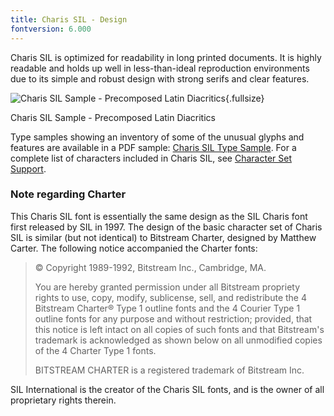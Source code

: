 ```yaml
---
title: Charis SIL - Design
fontversion: 6.000
---
```


Charis SIL is optimized for readability in long printed documents. It is highly readable and holds up well in less-than-ideal reproduction environments due to its simple and robust design with strong serifs and clear features.

![Charis SIL Sample - Precomposed Latin Diacritics](assets/images/CharisSILTypePage.png){.fullsize}
<!-- PRODUCT SITE IMAGE SRC http://software.sil.org/charis/wp-content/uploads/sites/14/2015/12/CharisSILTypePage.png -->
<figcaption>Charis SIL Sample - Precomposed Latin Diacritics</figcaption>

Type samples showing an inventory of some of the unusual glyphs and features are available in a PDF sample: [Charis SIL Type Sample](https://software.sil.org/wp-content/uploads/sites/14/2015/12/CharisSILTypeSample.pdf). For a complete list of characters included in Charis SIL, see [Character Set Support](charset.md).

### Note regarding Charter

This Charis SIL font is essentially the same design as the SIL Charis font first released by SIL in 1997. The design of the basic character set of Charis SIL is similar (but not identical) to Bitstream Charter, designed by Matthew Carter. The following notice accompanied the Charter fonts: 

> © Copyright 1989-1992, Bitstream Inc., Cambridge, MA. 
>
> You are hereby granted permission under all Bitstream propriety rights to use, copy, modify, sublicense, sell, and redistribute the 4 Bitstream Charter® Type 1 outline fonts and the 4 Courier Type 1 outline fonts for any purpose and without restriction; provided, that this notice is left intact on all copies of such fonts and that Bitstream's trademark is acknowledged as shown below on all unmodified copies of the 4 Charter Type 1 fonts. 
>
> BITSTREAM CHARTER is a registered trademark of Bitstream Inc.

SIL International is the creator of the Charis SIL fonts, and is the owner of all proprietary rights therein.
